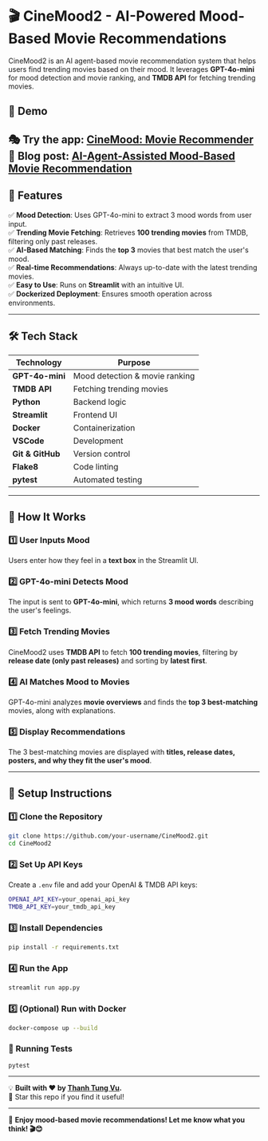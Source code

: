 # 🎬 CineMood2 - AI-Powered Mood-Based Movie Recommendations  

CineMood2 is an AI agent-based movie recommendation system that helps users find trending movies based on their mood. It leverages **GPT-4o-mini** for mood detection and movie ranking, and **TMDB API** for fetching trending movies.


## 🚀 Demo

🎭 **Try the app:** [CineMood: Movie Recommender](https://huggingface.co/spaces/thanhtungvudata/cinemood2)  
📝 **Blog post:** [AI-Agent-Assisted Mood-Based Movie Recommendation]([https://medium.com/@tungvu_37498/from-api-to-app-creating-a-mood-based-trending-movie-recommender-with-python-hugging-face-model-e32d67b492e2](https://medium.com/@tungvu_37498/ai-agent-assisted-mood-based-movie-recommendation-086a382cf3fb))
---

## 🚀 Features  
✅ **Mood Detection**: Uses GPT-4o-mini to extract 3 mood words from user input.  
✅ **Trending Movie Fetching**: Retrieves **100 trending movies** from TMDB, filtering only past releases.  
✅ **AI-Based Matching**: Finds the **top 3** movies that best match the user's mood.  
✅ **Real-time Recommendations**: Always up-to-date with the latest trending movies.  
✅ **Easy to Use**: Runs on **Streamlit** with an intuitive UI.  
✅ **Dockerized Deployment**: Ensures smooth operation across environments.

---

## 🛠 Tech Stack  

| Technology   | Purpose |
|-------------|---------|
| **GPT-4o-mini** | Mood detection & movie ranking |
| **TMDB API** | Fetching trending movies |
| **Python** | Backend logic |
| **Streamlit** | Frontend UI |
| **Docker** | Containerization |
| **VSCode** | Development |
| **Git & GitHub** | Version control |
| **Flake8** | Code linting |
| **pytest** | Automated testing |

---

## 📌 How It Works  

### **1️⃣ User Inputs Mood**
Users enter how they feel in a **text box** in the Streamlit UI.

### **2️⃣ GPT-4o-mini Detects Mood**
The input is sent to **GPT-4o-mini**, which returns **3 mood words** describing the user's feelings.

### **3️⃣ Fetch Trending Movies**
CineMood2 uses **TMDB API** to fetch **100 trending movies**, filtering by **release date (only past releases)** and sorting by **latest first**.

### **4️⃣ AI Matches Mood to Movies**
GPT-4o-mini analyzes **movie overviews** and finds the **top 3 best-matching** movies, along with explanations.

### **5️⃣ Display Recommendations**
The 3 best-matching movies are displayed with **titles, release dates, posters, and why they fit the user's mood**.

---

## 🔧 Setup Instructions  

### **1️⃣ Clone the Repository**
```bash
git clone https://github.com/your-username/CineMood2.git
cd CineMood2
```
### **2️⃣ Set Up API Keys**
Create a `.env` file and add your OpenAI & TMDB API keys:

```bash
OPENAI_API_KEY=your_openai_api_key
TMDB_API_KEY=your_tmdb_api_key
```
### **3️⃣ Install Dependencies**
```bash
pip install -r requirements.txt
```

### **4️⃣ Run the App**
```bash
streamlit run app.py
```

### **5️⃣ (Optional) Run with Docker**
```bash
docker-compose up --build
```

### **🧪 Running Tests**
```bash
pytest
```

---

💡 **Built with ❤️ by [Thanh Tung Vu](https://thanhtungvudata.github.io/).**  
🌟 Star this repo if you find it useful!

---

🚀 **Enjoy mood-based movie recommendations! Let me know what you think! 🎬😊**

